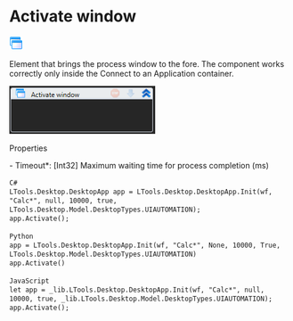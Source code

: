 # Activate window

![](<../../../.gitbook/assets/0 (72).png>)

Element that brings the process window to the fore. The component works correctly only inside the Connect to an Application container.

![](<../../../.gitbook/assets/1 (128).png>)

Properties

&#x20;\- Timeout\*: \[Int32] Maximum waiting time for process completion (ms)

```
C#
LTools.Desktop.DesktopApp app = LTools.Desktop.DesktopApp.Init(wf, "Calc*", null, 10000, true, LTools.Desktop.Model.DesktopTypes.UIAUTOMATION);
app.Activate();

Python
app = LTools.Desktop.DesktopApp.Init(wf, "Calc*", None, 10000, True, LTools.Desktop.Model.DesktopTypes.UIAUTOMATION)
app.Activate()

JavaScript
let app = _lib.LTools.Desktop.DesktopApp.Init(wf, "Calc*", null, 10000, true, _lib.LTools.Desktop.Model.DesktopTypes.UIAUTOMATION);
app.Activate();
```
